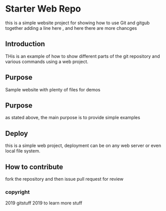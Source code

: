 # Starter Web Repo

this is a simple website project for showing how to use Git and  gitgub together
adding a line here , and here there are more chancges
## Introduction 

THis is an example of how to show different parts of the git repository and various commands using a web project.

## Purpose

Sample website with plenty of files for demos

## Purpose

as stated above, the main purpose is to provide simple examples 

## Deploy

this is a simple web project, deployment can be on any web server or even local file system.

## How to contribute
fork the repository and then issue pull request for review

### copyright 
2019 gitstuff
2019 to learn more stuff